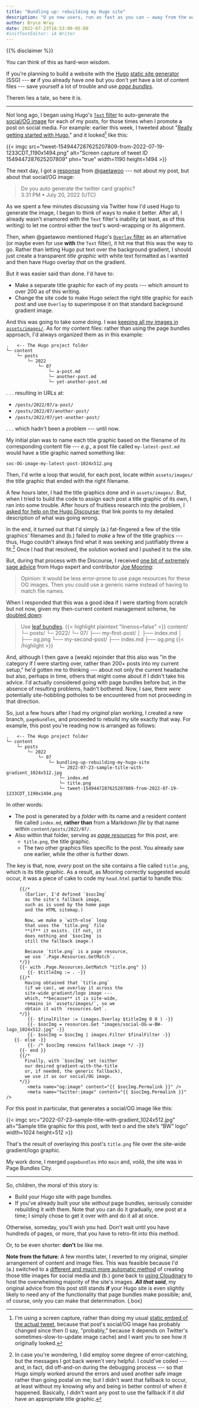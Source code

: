 ```yaml
---
title: "Bundling up: rebuilding my Hugo site"
description: "O ye new users, run as fast as you can — away from the way I was managing my content, and toward using page bundles, as I’m doing now."
author: Bryce Wray
date: 2022-07-23T16:53:00-05:00
#initTextEditor: iA Writer
---
```


{{% disclaimer %}}

You can think of this as hard-won wisdom.

If you're planning to build a website with the [Hugo](https://gohugo.io) [static site generator](https://jamstack.org/generators) (SSG) --- **or** if you already have one but you don't yet have a lot of content files --- save yourself a lot of trouble and use *[page bundles](https://gohugo.io/content-management/page-bundles/)*.

Therein lies a tale, so here it is.

----

Not long ago, I began using Hugo's [`Text` filter](https://gohugo.io/functions/images/#text) to auto-generate the [social/OG image](https://css-tricks.com/essential-meta-tags-social-media/) for each of my posts, for those times when I promote a post on social media. For example: earlier this week, I tweeted about "[Really getting started with Hugo](/posts/2022/07/really-getting-started-hugo/)," and it looked[^imgNotStatic] like this:

[^imgNotStatic]: I'm using a screen capture, rather than doing my usual [static embed of the actual tweet](/posts/2022/06/static-tweets-hugo-update/), because that post's social/OG image has probably changed since then (I say, "probably," because it depends on Twitter's sometimes-slow-to-update image cache) and I want you to see how it originally looked.

{{< imgc src="tweet-1549447287625207809-from-2022-07-19-1233CDT_1190x1494.png" alt="Screen capture of tweet ID 1549447287625207809" phn="true" width=1190 height=1494 >}}

The next day, I got a [response](https://twitter.com/gaetawoo/status/1549779097978642432) from [@gaetawoo](https://twitter.com/gaetawoo) --- not about my post, but about that social/OG image:

> Do you auto generate the twitter card graphic?\
> <span class="pokey">3:31 PM • July 20, 2022 (UTC)</span>

<!-- https://twitter.com/gaetawoo/status/1549779097978642432 -->

As we spent a few minutes discussing via Twitter how I'd used Hugo to generate the image, I began to think of ways to make it better. After all, I already wasn't enamored with the `Text` filter's inability (at least, as of this writing) to let me control either the text's word-wrapping or its alignment.

Then, when @gaetawoo mentioned Hugo's [`Overlay` filter](https://gohugo.io/functions/images/#overlay) as an alternative (or maybe even for use **with** the `Text` filter), it hit me that this was the way to go. Rather than letting Hugo put text over the background gradient, I should just create a transparent *title graphic* with white text formatted as I wanted and then have Hugo overlay *that* on the gradient.

But it was easier said than done. I'd have to:

- Make a separate title graphic for each of my posts --- which amount to over 200 as of this writing.
- Change the site code to make Hugo select the right title graphic for each post and use `Overlay` to superimpose it on that standard background gradient image.

And this was going to take some doing. I was [keeping all my images in `assets/images/`](/posts/2022/06/responsive-optimized-images-hugo/). As for my content files: rather than using the page bundles approach, I'd always organized them as in this example:

```plaintext
.   <-- The Hugo project folder
└─ content
    └─ posts
        └─ 2022
            └─ 07
                └─ a-post.md
                └─ another-post.md
                └─ yet-another-post.md
```

. . . resulting in URLs at:

- `/posts/2022/07/a-post/`
- `/posts/2022/07/another-post/`
- `/posts/2022/07/yet-another-post/`

. . . which hadn't been a problem --- until now.

My initial plan was to name each title graphic based on the filename of its corresponding content file --- *e.g.*, a post file called `my-latest-post.md` would have a title graphic named something like:

`soc-OG-image-my-latest-post-1024x512.png`

Then, I'd write a loop that would, for each post, locate within `assets/images/` the title graphic that ended with the right filename.

A few hours later, I had the title graphics done and in `assets/images/`. But, when I tried to build the code to assign each post a title graphic of its own, I ran into some trouble. After hours of fruitless research into the problem, I [asked for help on the Hugo Discourse](https://discourse.gohugo.io/t/using-printf-with-resources-get/39642); that link points to my detailed description of what was going wrong.

In the end, it turned out that I'd simply (a.) fat-fingered a few of the title graphics' filenames and (b.) failed to *make* a few of the title graphics --- thus, Hugo couldn't always find what it was seeking and justifiably threw a fit.[^errorCatch] Once I had that resolved, the solution worked and I pushed it to the site.

[^errorCatch]: In case you're wondering, I did employ some degree of error-catching, but the messages I got back weren't very helpful. I could've coded --- and, in fact, did off-and-on during the debugging process --- so that Hugo simply worked around the errors and used another safe image rather than going postal on me; but I didn't want that fallback to occur, at least without my knowing why and being in better control of when it happened. Basically, I didn't want any post to use the fallback if it *did* have an appropriate title graphic.

But, during that process with the Discourse, I received [one bit of extremely sage advice](https://discourse.gohugo.io/t/using-printf-with-resources-get/39642/16) from Hugo expert and contributor [Joe Mooring](https://github.com/jmooring):

> Opinion: it would be less error-prone to use page resources for these OG images. Then you could use a generic name instead of having to match file names.

When I responded that this was a good idea if I were starting from scratch but not now, given my then-current content management scheme, he [doubled down](https://discourse.gohugo.io/t/using-printf-with-resources-get/39642/18?):

> Use [leaf bundles](https://gohugo.io/content-management/page-bundles/#leaf-bundles).
> {{< highlight plaintext "linenos=false" >}}
 content/
 └─ posts/
    └─ 2022/
        └─ 07/
            ├── my-first-post/
            │   ├── index.md
            │   ├── og.png
            └── my-second-post/
                ├── index.md
                ├── og.png
{{< /highlight >}}

And, although I then gave a (weak) rejoinder that this also was "in the category if I were starting over, rather than 200+ posts into my current setup," he'd gotten me to thinking --- about not only the current headache but also, perhaps in time, others that might come about if I didn't take his advice. I'd actually considered going with page bundles before but, in the absence of resulting problems, hadn't bothered. Now, I saw, there *were* potentially site-hobbling potholes to be encountered from not proceeding in that direction.

So, just a few hours after I had my *original* plan working, I created a new branch, `pagebundles`, and proceeded to rebuild my site exactly that way. For example, this post you're reading now is arranged as follows:

```plaintext
.   <-- The Hugo project folder
└─ content
    └─ posts
        └─ 2022
            └─ 07
                └─ bundling-up-rebuilding-my-hugo-site
                    └─ 2022-07-23-sample-title-with-gradient_1024x512.jpg
                    └─ index.md
                    └─ title.png
                    └─ tweet-1549447287625207809-from-2022-07-19-1233CDT_1190x1494.png
```

In other words:

- The post is generated by a *folder* with its name and a resident content file called `index.md`, **rather than** from a Markdown *file* by that name within `content/posts/2022/07/`.
- Also within that folder, serving as *[page resources](https://gohugo.io/content-management/page-resources/)* for this post, are:
	- `title.png`, the title graphic.
	- The two other graphics files specific to the post. You already saw one earlier, while the other is further down.

The key is that, now, *every* post on the site contains a file called `title.png`, which is its title graphic. As a result, as Mooring correctly suggested would occur, it was a piece of cake to code my `head.html` partial to handle this:

```go-html-template
	 {{/*
	   (Earlier, I'd defined `$socImg`
	   as the site's fallback image,
	   such as is used by the home page
	   and the HTML sitemap.)

	   Now, we make a `with-else` loop
	   that uses the `title.png` file
	   **if** it exists. (If not, it
	   does nothing and `$socImg` is
	   still the fallback image.)

	   Because `title.png` is a page resource,
	   we use `.Page.Resources.GetMatch`.
	 */}}
	 {{- with .Page.Resources.GetMatch "title.png" }}
		{{- $titleImg := . -}}
	 {{/*
	   Having obtained that `title.png`
	   (if we can), we overlay it across the
	   site-wide gradient/logo image ---
	   which, **because** it is site-wide,
	   remains in `assets/images/`, so we
	   obtain it with `resources.Get`.
	 */}}
		{{- $finalFilter := (images.Overlay $titleImg 0 0 ) -}}
		{{- $socImg = resources.Get "images/social-OG-w-BW-logo_1024x512.jpg" -}}
		{{- $socImg = $socImg | images.Filter $finalFilter -}}
   {{- else -}}
		{{- /* $socImg remains fallback image */ -}}
	 {{- end }}
	 {{/*
	   Finally, with `$socImg` set (either
	   our desired gradient-with-the-title
	   or, if needed, the generic fallback),
	   we use it as our social/OG image.
	 */}}
		<meta name="og:image" content="{{ $socImg.Permalink }}" />
		<meta name="twitter:image" content="{{ $socImg.Permalink }}" />
```

For this post in particular, that generates a social/OG image like this:

{{< imgc src="2022-07-23-sample-title-with-gradient_1024x512.jpg" alt="Sample title graphic for this post, with text o and the site’s “BW” logo" width=1024 height=512 >}}

That's the result of overlaying this post's `title.png` file over the site-wide gradient/logo graphic.

My work done, I merged `pagebundles` into `main` and, *voilà*, the site was in Page Bundles City.

----

So, children, the moral of this story is:

- Build your Hugo site with page bundles.
- If you've already built your site *without* page bundles, seriously consider rebuilding it *with* them. Note that you can do it gradually, one post at a time; I simply chose to get it over with and do it all at once.

Otherwise, someday, you'll wish you had. Don't wait until you have hundreds of pages, or more, that you have to retro-fit into this method.

Or, to be even shorter: **don't** be like me.

**Note from the future**: A few months later, I reverted to my original, simpler arrangement of content and image files. This was feasible because I'd (a.) switched to a [different and much more automatic method](/posts/2022/10/automated-social-media-images-cloudinary-hugo/) of creating those title images for social media and (b.) gone back to [using Cloudinary](/posts/2020/07/transformed/) to host the overwhelming majority of the site's images. ***All that said***, my original advice from this post still stands **if** your Hugo site is even slightly likely to need any of the functionality that page bundles make possible; and, of course, only you can make that determination.
{.box}

